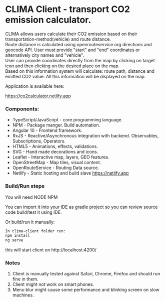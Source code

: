 # CLIMA Client - transport CO2 emission calculator.

CLIMA allows users calculate their CO2 emission based on their transportation-method(vehicle) and route distance.  
Route distance is calculated using openrouteservice.org directions and geocode API. User must provide "start" and "end" coordinates or alternatively city names and "vehicle".  
User can provide coordinates directly from the map by clicking on target icon and then clicking on the desired place on the map.  
Based on this information system will calculate: route path, distance and emitted CO2 value. All this information will be displayed on the map.

Application is available here:

https://co2calculator.netlify.app

### Components:
* TypeScript/JavaScript - core programming language.
* NPM - Package manger. Build automation.
* Angular 10 - Frontend framework.
* RxJS - Reactive/Asynchronous integration with backend. Observables, Subscriptions, Operators.
* HTML5 - Animations, effects, validations.
* SVG - Hand made decorations and icons.
* Leaflet - Interactive map, layers, GEO features.
* OpenStreetMap - Map tiles, visual content.
* OpenRouteService - Routing Data source.
* Netlify - Static hosting and build slave https://netlify.app

### Build/Run steps

You will need NODE NPM

You can import it into your IDE as gradle project so you can review source code build/test it using IDE.

Or build/run it manually:

```sh
In clima-client folder run:
npm install
ng serve
```
this will start client on http://localhost:4200/

### Notes
1. Client is manually tested against Safari, Chrome, Firefox and should run fine in them.
2. Client might not work on smart phones.
3. Menu blur might cause some performance and blinking screen on slow machines.


